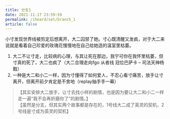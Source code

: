 ```yaml
---
title: 分支1
date: 2021-11-17 23:59:59
permalink: /iheard/set/branch_1
article: false
---
```


小寸发现世界线被剪定后想离开，大二囚禁了她。寸心既清醒又发疯，对于大二来说就是看着自己珍爱的玫瑰花慢慢地在自己给她造的温室里枯萎。

1. 大二不让寸走，比较病的心理，与其让死在那边，我宁可你在我怀里枯萎，但寸真的死了，大二也疯了（大二合理走向fgo 从者线 冠位巴萨卡 – 司法天神杨戬）
2. 一种是大二和小二一样，因为寸懂得了如何爱人，不忍心看寸痛苦，放手让寸离开，但离开前夕肯定是不舍地（replay抽手手一幕）

> 【其实安排大二放手，让寸去找小样的剧情，也是因为要让大二和小二一样走一遍“我不会再折磨你了”的剧情。】  
> 【虽然是分支，但其实两个故事都是存在的，1号线大二成了英灵的契机，2号线是寸成为英灵的契机】
